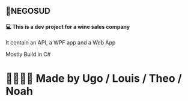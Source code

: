 ## 🍷NEGOSUD

#### 💻 This is a dev project for a wine sales company

It contain an API, a WPF app and a Web App

Mostly Build in C#

# 🧍🧍🧍🧍 Made by Ugo / Louis / Theo / Noah
